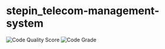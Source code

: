 # stepin_telecom-management-system
![Code Quality Score](https://www.code-inspector.com/project/28066/score/svg)
![Code Grade](https://www.code-inspector.com/project/28066/status/svg)
